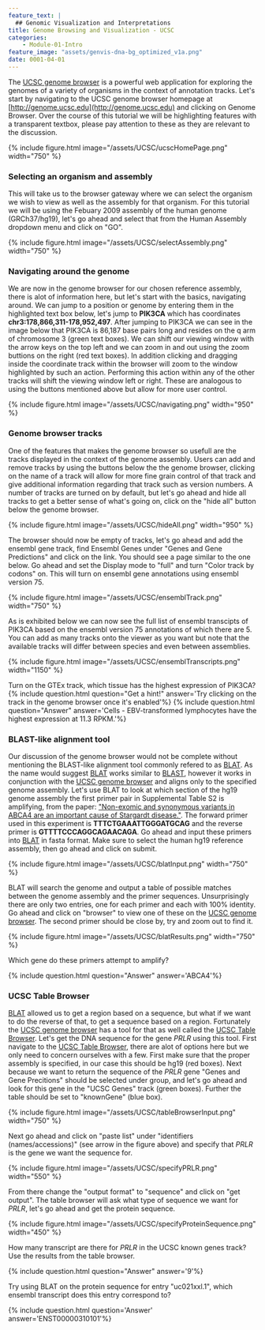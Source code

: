 ```yaml
---
feature_text: |
  ## Genomic Visualization and Interpretations
title: Genome Browsing and Visualization - UCSC
categories:
    - Module-01-Intro
feature_image: "assets/genvis-dna-bg_optimized_v1a.png"
date: 0001-04-01
---
```


The [UCSC genome browser](https://genome.ucsc.edu/cgi-bin/hgGateway) is a powerful web application for exploring the genomes of a variety of organisms in the context of annotation tracks. Let's start by navigating to the UCSC genome browser homepage at [http://genome.ucsc.edu](http://genome.ucsc.edu) and clicking on Genome Browser. Over the course of this tutorial we will be highlighting features with a transparent textbox, please pay attention to these as they are relevant to the discussion.

{% include figure.html image="/assets/UCSC/ucscHomePage.png" width="750" %}

### Selecting an organism and assembly

This will take us to the browser gateway where we can select the organism we wish to view as well as the assembly for that organism. For this tutorial we will be using the Febuary 2009 assembly of the human genome (GRCh37/hg19), let's go ahead and select that from the Human Assembly dropdown menu and click on "GO".

{% include figure.html image="/assets/UCSC/selectAssembly.png" width="750" %}

### Navigating around the genome

We are now in the genome browser for our chosen reference assembly, there is alot of information here, but let's start with the basics, navigating around. We can jump to a position or genome by entering them in the highlighted text box below, let's jump to **PIK3CA** which has coordinates **chr3:178,866,311-178,952,497**. After jumping to PIK3CA we can see in the image below that PIK3CA is 86,187 base pairs long and resides on the q arm of chromosome 3 (green text boxes). We can shift our viewing window with the arrow keys on the top left and we can zoom in and out using the zoom buttions on the right (red text boxes). In addition clicking and dragging inside the coordinate track within the browser will zoom to the window highlighted by such an action. Performing this action within any of the other tracks will shift the viewing window left or right. These are analogous to using the buttons mentioned above but allow for more user control.

{% include figure.html image="/assets/UCSC/navigating.png" width="950" %}

### Genome browser tracks

One of the features that makes the genome browser so usefull are the tracks displayed in the context of the genome assembly. Users can add and remove tracks by using the buttons below the the genome browser, clicking on the name of a track will allow for more fine grain control of that track and give additional information regarding that track such as version numbers. A number of tracks are turned on by default, but let's go ahead and hide all tracks to get a better sense of what's going on, click on the "hide all" button below the genome browser.

{% include figure.html image="/assets/UCSC/hideAll.png" width="950" %}

The browser should now be empty of tracks, let's go ahead and add the ensembl gene track, find Ensembl Genes under "Genes and Gene Predictions" and click on the link. You should see a page similar to the one below. Go ahead and set the Display mode to "full" and turn "Color track by codons" on. This will turn on ensembl gene annotations using ensembl version 75.

{% include figure.html image="/assets/UCSC/ensemblTrack.png" width="750" %}

As is exhibited below we can now see the full list of ensembl transcipts of PIK3CA based on the ensembl version 75 annotations of which there are 5. You can add as many tracks onto the viewer as you want but note that the available tracks will differ between species and even between assemblies.

{% include figure.html image="/assets/UCSC/ensemblTranscripts.png" width="1150" %}

Turn on the GTEx track, which tissue has the highest expression of PIK3CA?
{% include question.html question="Get a hint!" answer='Try clicking on the track in the genome browser once it\'s enabled'%}
{% include question.html question="Answer" answer='Cells - EBV-transformed lymphocytes have the highest expression at 11.3 RPKM.'%}

### BLAST-like alignment tool

Our discussion of the genome browser would not be complete without mentioning the BLAST-like alignment tool commonly refered to as [BLAT](https://genome.ucsc.edu/cgi-bin/hgBlat?command=start). As the name would suggest [BLAT](https://genome.ucsc.edu/cgi-bin/hgBlat?command=start) works similar to [BLAST](https://blast.ncbi.nlm.nih.gov/Blast.cgi), however it works in conjunction with the [UCSC genome browser](https://genome.ucsc.edu/cgi-bin/hgGateway) and aligns only to the specified genome assembly. Let's use BLAT to look at which section of the hg19 genome assembly the first primer pair in Supplemental Table S2 is amplifying, from the paper: ["Non-exomic and synonymous variants in ABCA4 are an important cause of Stargardt disease."](https://www.ncbi.nlm.nih.gov/pubmed/23918662). The forward primer used in this experiment is **TTTCTGAAATTGGGATGCAG** and the reverse primer is **GTTTTCCCAGGCAGAACAGA**. Go ahead and input these primers into [BLAT](https://genome.ucsc.edu/cgi-bin/hgBlat?command=start) in fasta format. Make sure to select the human hg19 reference assembly, then go ahead and click on submit.

{% include figure.html image="/assets/UCSC/blatInput.png" width="750" %}

BLAT will search the genome and output a table of possible matches between the genome assembly and the primer sequences. Unsurprisingly there are only two entries, one for each primer and each with 100% identity. Go ahead and click on "browser" to view one of these on the [UCSC genome browser](https://genome.ucsc.edu/cgi-bin/hgGateway). The second primer should be close by, try and zoom out to find it.

{% include figure.html image="/assets/UCSC/blatResults.png" width="750" %}

Which gene do these primers attempt to amplify?

{% include question.html question="Answer" answer='ABCA4'%}

### UCSC Table Browser
[BLAT](https://genome.ucsc.edu/cgi-bin/hgBlat?command=start) allowed us to get a region based on a sequence, but what if we want to do the reverse of that, to get a sequence based on a region. Fortunately the [UCSC genome browser](https://genome.ucsc.edu/cgi-bin/hgGateway) has a tool for that as well called the [UCSC Table Browser](https://genome.ucsc.edu/cgi-bin/hgTables). Let's get the DNA sequence for the gene *PRLR* using this tool. First navigate to the [UCSC Table Browser](https://genome.ucsc.edu/cgi-bin/hgTables), there are alot of options here but we only need to concern ourselves with a few. First make sure that the proper assembly is specified, in our case this should be hg19 (red boxes). Next because we want to return the sequence of the *PRLR* gene "Genes and Gene Precitions" should be selected under group, and let's go ahead and look for this gene in the "UCSC Genes" track (green boxes). Further the table should be set to "knownGene" (blue box).

{% include figure.html image="/assets/UCSC/tableBrowserInput.png" width="750" %}

Next go ahead and click on "paste list" under "identifiers (names/accessions)" (see arrow in the figure above) and specify that *PRLR* is the gene we want the sequence for.

{% include figure.html image="/assets/UCSC/specifyPRLR.png" width="550" %}

From there change the "output format" to "sequence" and click on "get output". The table browser will ask what type of sequence we want for *PRLR*, let's go ahead and get the protein sequence.

{% include figure.html image="/assets/UCSC/specifyProteinSequence.png" width="450" %}

How many transcript are there for *PRLR* in the UCSC known genes track? Use the results from the table browser.

{% include question.html question="Answer" answer='9'%}

Try using BLAT on the protein sequence for entry "uc021xxl.1", which ensembl transcript does this entry correspond to?

{% include question.html question='Answer' answer='ENST00000310101'%}
